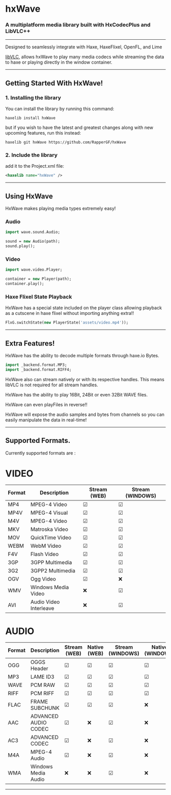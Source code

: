 <h1> hxWave </h1>
<h3> A multiplatform media library built with HxCodecPlus and LibVLC++ </h3>

--------------------------

Designed to seamlessly integrate with Haxe, HaxeFlixel, OpenFL, and Lime

[libVLC](https://www.videolan.org/vlc/libvlc.html), allows hxWave to play many media codecs while streaming the data to haxe or playing directly in the window container. 

--------------------------

## Getting Started With HxWave!

### 1. Installing the library
You can install the library by running this command:
```
haxelib install hxWave
```

but if you wish to have the latest and greatest changes along with new upcoming features, run this instead:
```
haxelib git hxWave https://github.com/RapperGF/hxWave
```

### 2. Include the library
add it to the Project.xml file:
```xml
<haxelib name="hxWave" />
```

--------------------------

## Using HxWave

HxWave makes playing media types extremely easy!

### Audio
```hx
import wave.sound.Audio;
```
```hx
sound = new Audio(path);
sound.play();
```

### Video
```hx
import wave.video.Player;
```
```hx
container = new Player(path);
container.play();
```
### Haxe Flixel State Playback

HxWave has a special state included on the player class allowing playback as a cutscene in haxe flixel without importing anything extra!!
```hx
FlxG.switchState(new PlayerState('assets/video.mp4'));
```

--------------------------

## Extra Features!

HxWave has the ability to decode multiple formats through haxe.io Bytes. 

```hx
import _backend.format.MP3;
import _backend.format.RIFF4;
```

HxWave also can stream natively or with its respective handles. 
This means libVLC is not required for all stream handles. 

HxWave has the ability to play 16Bit, 24Bit or even 32Bit WAVE files.

HxWave can even playFiles in reverse!!

HxWave will expose the audio samples and bytes from channels so you can easily manipulate the data in real-time!

--------------------------

## Supported Formats. 

Currently supported formats are :

# VIDEO

| Format | Description | Stream (WEB) | Stream (WINDOWS) |
|---|---|---|---|
| MP4 | MPEG-4 Video | ☑ | ☑ |
| MP4V | MPEG-4 Visual | ☑ | ☑ |
| M4V | MPEG-4 Video | ☑ | ☑ |
| MKV | Matroska Video | ☑ | ☑ |
| MOV | QuickTime Video | ☑ | ☑ |
| WEBM | WebM Video | ☑ | ☑ |
| F4V | Flash Video | ☑ | ☑ |
| 3GP | 3GPP Multimedia | ☑ | ☑ |
| 3G2 | 3GPP2 Multimedia | ☑ | ☑ |
| OGV | Ogg Video | ☑ | ❌ |
| WMV | Windows Media Video | ❌ | ☑ |
| AVI | Audio Video Interleave | ❌ | ☑ |

# AUDIO 

| Format | Description | Stream (WEB) | Native (WEB) | Stream (WINDOWS) | Native (WINDOWS) |
|---|---|---|---|---|---|
| OGG | OGGS Header | ☑ | ☑ | ☑ | ☑ |
| MP3 | LAME ID3 | ☑ | ☑ | ☑ | ☑ |
| WAVE | PCM RAW  | ☑ | ☑ | ☑ | ☑ |
| RIFF | PCM RIFF | ☑ | ☑ | ☑ | ☑ |
| FLAC | FRAME SUBCHUNK | ☑ | ☑ | ☑ | ❌ |
| AAC | ADVANCED AUDIO CODEC | ☑ | ❌ | ☑ | ❌ |
| AC3 | ADVANCED CODEC | ☑ | ❌ | ☑ | ❌ |
| M4A | MPEG-4 Audio | ☑ | ❌ | ☑ | ❌ |
| WMA | Windows Media Audio | ❌ | ❌ | ☑ | ❌ |


--------------------------
